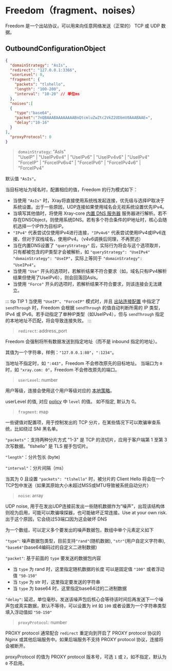# Freedom（fragment、noises）

Freedom 是一个出站协议，可以用来向任意网络发送（正常的） TCP 或 UDP 数据。

## OutboundConfigurationObject

```json
{
  "domainStrategy": "AsIs",
  "redirect": "127.0.0.1:3366",
  "userLevel": 0,
  "fragment": {
    "packets": "tlshello",
    "length": "100-200",
    "interval": "10-20" // 单位ms
  },
  "noises":[
  {
    "type":"base64",
    "packet":"7nQBAAABAAAAAAAABnQtcmluZwZtc2VkZ2UDbmV0AAABAAE=",
    "delay":"10-16"
  }
],
  "proxyProtocol": 0
}
```

> `domainStrategy`: "AsIs"<br>
> "UseIP" | "UseIPv6v4" | "UseIPv6" | "UseIPv4v6" | "UseIPv4"<br>
> "ForceIP" | "ForceIPv6v4" | "ForceIPv6" | "ForceIPv4v6" | "ForceIPv4"

默认值 `"AsIs"`。

当目标地址为域名时，配置相应的值，Freedom 的行为模式如下：

- 当使用 `"AsIs"` 时，Xray将直接使用系统栈发起连接，优先级与选择IP取决于系统设置。出于一些原因，UDP连接如果使用域名会无视系统设置优先IPv4。
- 当填写其他值时，将使用 Xray-core [内置 DNS 服务器](../dns.md) 服务器进行解析。若不存在DNSObject，则使用系统DNS。若有多个符合条件的IP地址时，核心会随机选择一个IP作为目标IP。
- `"IPv4"` 代表尝试仅使用IPv4进行连接，`"IPv4v6"` 代表尝试使用IPv4或IPv6连接，但对于双栈域名，使用IPv4。（v4v6调换后同理，不再赘述）
- 当在内置DNS设置了 `"queryStrategy"` 后，实际行为将会与这个选项取并，只有都被包含的IP类型才会被解析，如 `"queryStrategy": "UseIPv4"` `"domainStrategy": "UseIP"`，实际上等同于 `"domainStrategy": "UseIPv4"`。
- 当使用 `"Use"` 开头的选项时，若解析结果不符合要求（如，域名只有IPv4解析结果但使用了UseIPv6），则会回落回AsIs。
- 当使用 `"Force"` 开头的选项时，若解析结果不符合要求，则该连接会无法建立。

::: tip TIP 1
当使用 `"UseIP"`、`"ForceIP"` 模式时，并且 [出站连接配置](../outbound.md#outboundobject) 中指定了 `sendThrough` 时，Freedom 会根据 `sendThrough` 的值自动判断所需的 IP 类型，IPv4 或 IPv6。若手动指定了单种IP类型（如UseIPv4），但与 `sendThrough` 指定的本地地址不匹配，将会导致连接失败。
:::

> `redirect`: address_port

Freedom 会强制将所有数据发送到指定地址（而不是 inbound 指定的地址）。

其值为一个字符串，样例：`"127.0.0.1:80"`，`":1234"`。

当地址不指定时，如 `":443"`，Freedom 不会修改原先的目标地址。
当端口为 `0` 时，如 `"xray.com: 0"`，Freedom 不会修改原先的端口。

> `userLevel`: number

用户等级，连接会使用这个用户等级对应的 [本地策略](../policy.md#levelpolicyobject)。

userLevel 的值, 对应 [policy](../policy.md#policyobject) 中 `level` 的值。 如不指定, 默认为 0。

> `fragment`: map

一些键值对配置项，用于控制发出的 TCP 分片，在某些情况下可以欺骗审查系统，比如绕过 SNI 黑名单。

`"packets"`：支持两种分片方式 "1-3" 是 TCP 的流切片，应用于客户端第 1 至第 3 次写数据。"tlshello" 是 TLS 握手包切片。

`"length"`：分片包长 (byte)

`"interval"`：分片间隔（ms）

当其为 0 且设置 `"packets": "tlshello"` 时，被分片的 Client Hello 将会在一个TCP包中发送（如果其原始大小未超过MSS或MTU导致被系统自动分片）

> `noise`: array

UDP noise, 用于在发出UDP连接前发出一些随机数据作为“噪声”，出现该结构体则视为启用，可能可以欺骗嗅探器，也可能破坏正常连接。Use at your own risk. 出于这个原因，它会绕过53端口因为这会破坏 DNS

为一个数组，可以定义多个要发出的噪声数据包，数组中单个元素定义如下

`"type"`: 噪声数据包类型，目前支持`"rand"`(随机数据), `"str"`(用户自定义字符串), `"base64"`(base64编码过的自定义二进制数据)

`"packet"`: 基于前面的 `type` 要发送的数据包内容

- 当 `type` 为 rand 时，这里指定随机数据的长度 可以是固定值 `"100"` 或者浮动值 `"50-150"`
- 当 `type` 为 str 时，这里指定要发送的字符串
- 当 `type` 为 base64 时，这里指定base64过的二进制数据
  
`"delay"`: 延迟，单位毫秒。发送该噪声包后核心会等待该时间后再发送下一个噪声包或真实数据，默认不等待，可以设置为 int 如 `100` 或者设置为一个字符串类型填入浮动值如 `"50-150"`

> `proxyProtocol`: number

PROXY protocol 通常配合 `redirect` 重定向到开启了 PROXY protocol 协议的 Nginx 或其他后端服务中。如果后端服务不支持 PROXY protocol 协议，连接将会被断开。

proxyProtocol 的值为 PROXY protocol 版本号，可选 `1` 或 `2`，如不指定，默认为 `0` 不启用。
